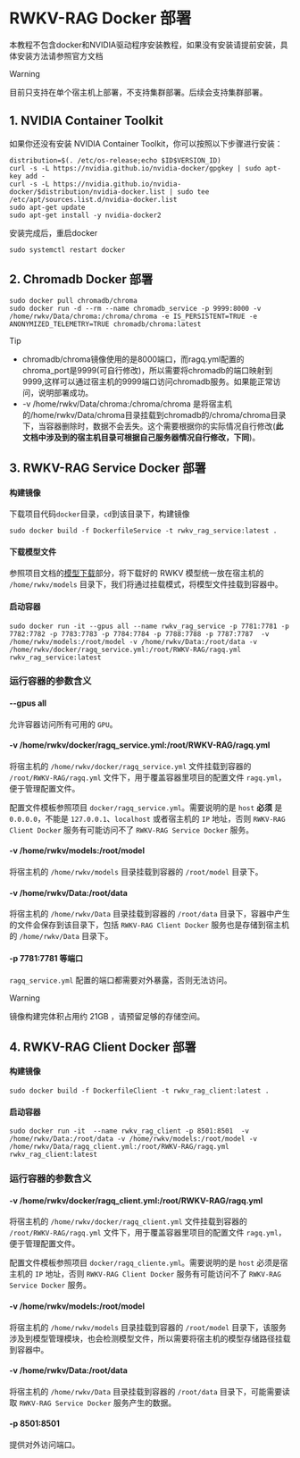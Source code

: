 # RWKV-RAG Docker 部署

本教程不包含docker和NVIDIA驱动程序安装教程，如果没有安装请提前安装，具体安装方法请参照官方文档

> [!WARNING]  
> 
> 目前只支持在单个宿主机上部署，不支持集群部署。后续会支持集群部署。

## 1. NVIDIA Container Toolkit
如果你还没有安装 NVIDIA Container Toolkit，你可以按照以下步骤进行安装：
```shell
distribution=$(. /etc/os-release;echo $ID$VERSION_ID)
curl -s -L https://nvidia.github.io/nvidia-docker/gpgkey | sudo apt-key add -
curl -s -L https://nvidia.github.io/nvidia-docker/$distribution/nvidia-docker.list | sudo tee /etc/apt/sources.list.d/nvidia-docker.list
sudo apt-get update
sudo apt-get install -y nvidia-docker2
```
安装完成后，重启docker
```shell
sudo systemctl restart docker
```


## 2. Chromadb Docker 部署
```shell
sudo docker pull chromadb/chroma
sudo docker run -d --rm --name chromadb_service -p 9999:8000 -v /home/rwkv/Data/chroma:/chroma/chroma -e IS_PERSISTENT=TRUE -e ANONYMIZED_TELEMETRY=TRUE chromadb/chroma:latest
```
> [!TIP]  
> - chromadb/chroma镜像使用的是8000端口，而ragq.yml配置的chroma_port是9999(可自行修改)，所以需要将chromadb的端口映射到9999,这样可以通过宿主机的9999端口访问chromadb服务。如果能正常访问，说明部署成功。
> - -v /home/rwkv/Data/chroma:/chroma/chroma 是将宿主机的/home/rwkv/Data/chroma目录挂载到chromadb的/chroma/chroma目录下，当容器删除时，数据不会丢失。这个需要根据你的实际情况自行修改(**此文档中涉及到的宿主机目录可根据自己服务器情况自行修改，下同**)。


## 3. RWKV-RAG Service Docker 部署
#### 构建镜像
下载项目代码`docker`目录，`cd`到该目录下，构建镜像
```shell
sudo docker build -f DockerfileService -t rwkv_rag_service:latest .
```
#### 下载模型文件
参照项目文档的[模型下载](https://github.com/AIIRWKV/RWKV-RAG?tab=readme-ov-file#%E6%A8%A1%E5%9E%8B%E4%B8%8B%E8%BD%BD)部分，将下载好的 RWKV 模型统一放在宿主机的 `/home/rwkv/models` 目录下，我们将通过挂载模式，将模型文件挂载到容器中。

#### 启动容器

```shell
sudo docker run -it --gpus all --name rwkv_rag_service -p 7781:7781 -p 7782:7782 -p 7783:7783 -p 7784:7784 -p 7788:7788 -p 7787:7787  -v /home/rwkv/models:/root/model -v /home/rwkv/Data:/root/data -v /home/rwkv/docker/ragq_service.yml:/root/RWKV-RAG/ragq.yml  rwkv_rag_service:latest
```

### 运行容器的参数含义

#### --gpus all

允许容器访问所有可用的 `GPU`。

#### -v /home/rwkv/docker/ragq_service.yml:/root/RWKV-RAG/ragq.yml

将宿主机的 `/home/rwkv/docker/ragq_service.yml` 文件挂载到容器的 `/root/RWKV-RAG/ragq.yml` 文件下，用于覆盖容器里项目的配置文件 `ragq.yml`，便于管理配置文件。

配置文件模板参照项目 `docker/ragq_service.yml`。需要说明的是 `host` **必须** 是 `0.0.0.0`，不能是 `127.0.0.1`、`localhost` 或者宿主机的 `IP` 地址，否则 `RWKV-RAG Client Docker` 服务有可能访问不了 `RWKV-RAG Service Docker` 服务。

#### -v /home/rwkv/models:/root/model

将宿主机的 `/home/rwkv/models` 目录挂载到容器的 `/root/model` 目录下。

#### -v /home/rwkv/Data:/root/data

将宿主机的 `/home/rwkv/Data` 目录挂载到容器的 `/root/data` 目录下，容器中产生的文件会保存到该目录下，包括 `RWKV-RAG Client Docker` 服务也是存储到宿主机的 `/home/rwkv/Data` 目录下。

#### -p 7781:7781 等端口

`ragq_service.yml` 配置的端口都需要对外暴露，否则无法访问。

> [!WARNING]  
> 
> 镜像构建完体积占用约 21GB ，请预留足够的存储空间。
> 


## 4. RWKV-RAG Client Docker 部署
#### 构建镜像
```shell
sudo docker build -f DockerfileClient -t rwkv_rag_client:latest .
```

#### 启动容器
```shell
sudo docker run -it  --name rwkv_rag_client -p 8501:8501  -v /home/rwkv/Data:/root/data -v /home/rwkv/models:/root/model -v /home/rwkv/Data/ragq_client.yml:/root/RWKV-RAG/ragq.yml   rwkv_rag_client:latest
```
### 运行容器的参数含义

#### -v /home/rwkv/docker/ragq_client.yml:/root/RWKV-RAG/ragq.yml

将宿主机的 `/home/rwkv/docker/ragq_client.yml` 文件挂载到容器的 `/root/RWKV-RAG/ragq.yml` 文件下，用于覆盖容器里项目的配置文件 `ragq.yml`，便于管理配置文件。 

配置文件模板参照项目 `docker/ragq_cliente.yml`。需要说明的是 `host` 必须是宿主机的 `IP` 地址，否则 `RWKV-RAG Client Docker` 服务有可能访问不了 `RWKV-RAG Service Docker` 服务。

#### -v /home/rwkv/models:/root/model

将宿主机的 `/home/rwkv/models` 目录挂载到容器的 `/root/model` 目录下，该服务涉及到模型管理模块，也会检测模型文件，所以需要将宿主机的模型存储路径挂载到容器中。

#### -v /home/rwkv/Data:/root/data

将宿主机的 `/home/rwkv/Data` 目录挂载到容器的 `/root/data` 目录下，可能需要读取 `RWKV-RAG Service Docker` 服务产生的数据。

#### -p 8501:8501

提供对外访问端口。